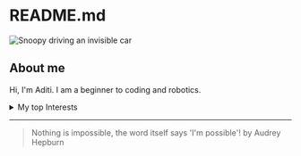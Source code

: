 # README.md
<picture>
 <source media="(prefers-color-scheme: dark)" srcset="[YOUR-DARKMODE-IMAGE](https://www.google.com/url?sa=i&url=https%3A%2F%2Fwww.ucl.ac.uk%2Fnews%2F2023%2Faug%2Fsupermoon-how-illusion-makes-full-moon-appear-bigger-it-really&psig=AOvVaw2Ff1ab3ORhczqUeovfUbvE&ust=1738211474844000&source=images&cd=vfe&opi=89978449&ved=0CBQQjRxqFwoTCODghb-MmosDFQAAAAAdAAAAABAE)">
 <source media="(prefers-color-scheme: light)" srcset="[YOUR-LIGHTMODE-IMAGE](https://www.google.com/url?sa=i&url=https%3A%2F%2Fstock.adobe.com%2Fsearch%3Fk%3Dcartoon%2Bsun&psig=AOvVaw1lZxEDxHEMssGZmTltJrGp&ust=1738211418875000&source=images&cd=vfe&opi=89978449&ved=0CBQQjRxqFwoTCIDkkqKMmosDFQAAAAAdAAAAABAJ)">
 <img alt="Snoopy driving an invisible car" src="[YOUR-DEFAULT-IMAGE](https://www.google.com/url?sa=i&url=https%3A%2F%2Fpeople.com%2Fwhy-snoopy-is-more-popular-than-ever-especially-at-the-holidays-exclusive-8763906&psig=AOvVaw3NZJ_9323sn-p1WCEiSzMd&ust=1738211501865000&source=images&cd=vfe&opi=89978449&ved=0CBQQjRxqFwoTCKjJ1c6MmosDFQAAAAAdAAAAABAE)">
</picture>


## About me
Hi, I'm Aditi. I am a beginner to coding and robotics.

<details>
<summary>My top Interests</summary>

| Rank | Interest|
|-----:|---------------|
|     1|   Math        |
|     2|   Dance       |
|     3|   Badminton   |
|     4|   Piano       |
</details>

---
>Nothing is impossible, the word itself says 'I'm possible'!
by Audrey Hepburn
